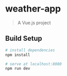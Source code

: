 # weather-app

> A Vue.js project

## Build Setup

``` bash
# install dependencies
npm install

# serve at localhost:8080
npm run dev

